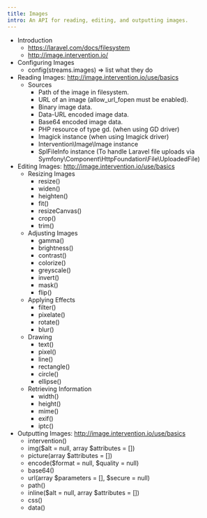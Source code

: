 ```yaml
---
title: Images
intro: An API for reading, editing, and outputting images.
---
```


- Introduction
    - https://laravel.com/docs/filesystem
    - http://image.intervention.io/
- Configuring Images
    - config(streams.images) => list what they do
- Reading Images: http://image.intervention.io/use/basics
    - Sources
        - Path of the image in filesystem.
        - URL of an image (allow_url_fopen must be enabled).
        - Binary image data.
        - Data-URL encoded image data.
        - Base64 encoded image data.
        - PHP resource of type gd. (when using GD driver)
        - Imagick instance (when using Imagick driver)
        - Intervention\Image\Image instance
        - SplFileInfo instance (To handle Laravel file uploads via Symfony\Component\HttpFoundation\File\UploadedFile)
- Editing Images: http://image.intervention.io/use/basics
    - Resizing Images
        - resize()
        - widen()
        - heighten()
        - fit()
        - resizeCanvas()
        - crop()
        - trim()
    - Adjusting Images
        - gamma()
        - brightness()
        - contrast()
        - colorize()
        - greyscale()
        - invert()
        - mask()
        - flip()
    - Applying Effects
        - filter()
        - pixelate()
        - rotate()
        - blur()
    - Drawing
        - text()
        - pixel()
        - line()
        - rectangle()
        - circle()
        - ellipse()
    - Retrieving Information
        - width()
        - height()
        - mime()
        - exif()
        - iptc()
- Outputting Images: http://image.intervention.io/use/basics
    - intervention()
    - img($alt = null, array $attributes = [])
    - picture(array $attributes = [])
    - encode($format = null, $quality = null)
    - base64()
    - url(array $parameters = [], $secure = null)
    - path()
    - inline($alt = null, array $attributes = [])
    - css()
    - data()
